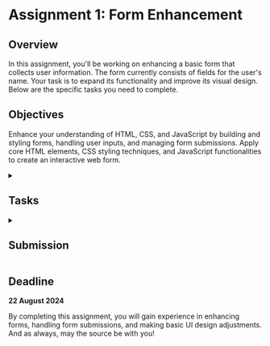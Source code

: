 # Assignment 1: Form Enhancement

## Overview

In this assignment, you'll be working on enhancing a basic form that collects user information. The form currently consists of fields for the user's name. Your task is to expand its functionality and improve its visual design. Below are the specific tasks you need to complete.

## Objectives

Enhance your understanding of HTML, CSS, and JavaScript by building and styling forms, handling user inputs, and managing form submissions. Apply core HTML elements, CSS styling techniques, and JavaScript functionalities to create an interactive web form.

<details>
<summary><h2>Tasks</h2></summary>
<br>
<ul>
<li><h3>1. Add Roll Number:</h3> Display a hardcoded Roll Number on the form.</li>
<li><h3>2. Add Additional Fields:</h3> Enhance the form by adding the following input fields:

-   **Email**: A field to collect the user's email address.
-   **Phone**: A field to collect the user's phone number.
-   **Address**: A multi-line text area to collect the user's address.
-   **Pincode**: A field to collect the user's pincode.

    Ensure that these fields are appropriately labeled and aligned with the existing design.

</li>
<li><h3>3. Change Input Label Styling: </h3>The labels for the input fields are currently displayed in black. Modify the styling so that all input labels are displayed in white color and are bolded.</li>
<li><h3>4. Display Form Values on Submission: </h3>On form submission, display all the values entered by the user (Name, Email, Phone, Address, Pincode) in the form of an alert box. This will allow you to verify that all input fields are working correctly and that the data is being captured as expected.</li>
</ul>
</details>

<details>
<summary><h2>Submission</h2></summary>
<br>
<ul>
<li><h3>1. Test Your Form:</h3> Ensure that your form is functional and visually appealing. Test the form thoroughly to make sure that all fields are capturing data correctly and that the alert box displays all the information accurately upon submission.</li>

<li><h3>2. Submit Completed Code:</h3> Go to <a href="https://drive.google.com/drive/folders/13ZtaSoDDzGheYV5kjzrZADt5QJ_6bP_w?usp=drive_link">this link</a> and upload your code and output screenshot to the folder named after your roll number.</li>

<li><h3>3. Finish The Task:</h3> Fill <a href="https://forms.gle/A6tJ7J1RpBrA7WQA8">this Google Form</a> to finish the task.</li>

</ul>
</details>

## Deadline

**22 August 2024**

By completing this assignment, you will gain experience in enhancing forms, handling form submissions, and making basic UI design adjustments. And as always, may the source be with you!
